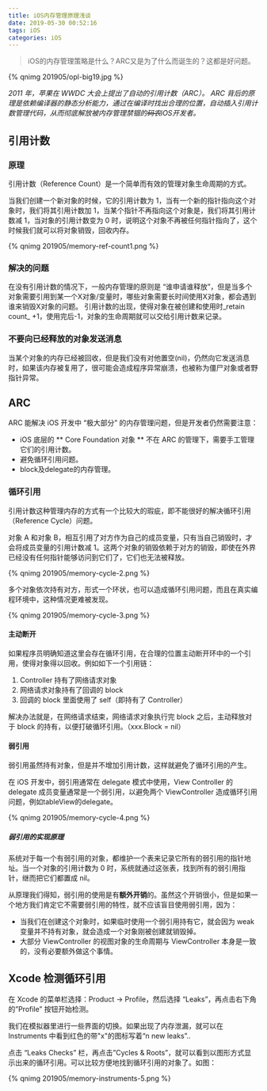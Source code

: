 ```yaml
---
title: iOS内存管理原理浅谈
date: 2019-05-30 00:52:16
tags: iOS
categories: iOS
---
```

>iOS的内存管理策略是什么？ARC又是为了什么而诞生的？这都是好问题。

{% qnimg 201905/opl-big19.jpg %}

<!-- more -->


*2011 年，苹果在 WWDC 大会上提出了自动的引用计数（ARC）。
ARC 背后的原理是依赖编译器的静态分析能力，通过在编译时找出合理的位置，自动插入引用计数管理代码，从而彻底解放被内存管理禁锢的~~码农~~iOS开发者。*

## 引用计数 ##

### 原理 ###
引用计数（Reference Count）是一个简单而有效的管理对象生命周期的方式。

当我们创建一个新对象的时候，它的引用计数为 1，当有一个新的指针指向这个对象时，我们将其引用计数加 1，当某个指针不再指向这个对象是，我们将其引用计数减 1，当对象的引用计数变为 0 时，说明这个对象不再被任何指针指向了，这个时候我们就可以将对象销毁，回收内存。

{% qnimg 201905/memory-ref-count1.png %}

### 解决的问题 ###
在没有引用计数的情况下，一般内存管理的原则是 “谁申请谁释放”，但是当多个对象需要引用到某一个X对象/变量时，哪些对象需要长时间使用X对象，都会遇到谁来销毁X对象的问题。
引用计数的出现，使得对象在被创建和使用时_retain count_ +1，使用完后-1，对象的生命周期就可以交给引用计数来记录。

### 不要向已经释放的对象发送消息 ###
当某个对象的内存已经被回收，但是我们没有对他置空(nil)，仍然向它发送消息时，如果该内存被复用了，很可能会造成程序异常崩溃，也被称为僵尸对象或者野指针异常。

## ARC ##

ARC 能解决 iOS 开发中 “极大部分” 的内存管理问题，但是开发者仍然需要注意：

+ iOS 底层的 ** Core Foundation 对象 ** 不在 ARC 的管理下，需要手工管理它们的引用计数。
+ 避免循环引用问题。
+ block及delegate的内存管理。

### 循环引用 ###
引用计数这种管理内存的方式有一个比较大的瑕疵，即不能很好的解决循环引用（Reference Cycle）问题。

对象 A 和对象 B，相互引用了对方作为自己的成员变量，只有当自己销毁时，才会将成员变量的引用计数减 1。这两个对象的销毁依赖于对方的销毁，即使在外界已经没有任何指针能够访问到它们了，它们也无法被释放。

{% qnimg 201905/memory-cycle-2.png %}

多个对象依次持有对方，形式一个环状，也可以造成循环引用问题，而且在真实编程环境中，这种情况更难被发现。

{% qnimg 201905/memory-cycle-3.png %}

#### 主动断开 ####

如果程序员明确知道这里会存在循环引用，在合理的位置主动断开环中的一个引用，使得对象得以回收。例如如下一个引用链：

1. Controller 持有了网络请求对象
2. 网络请求对象持有了回调的 block
3. 回调的 block 里面使用了 self（即持有了 Controller）

解决办法就是，在网络请求结束，网络请求对象执行完 block 之后，主动释放对于 block 的持有，以便打破循环引用。（xxx.Block = nil）

#### 弱引用 ####

弱引用虽然持有对象，但是并不增加引用计数，这样就避免了循环引用的产生。

在 iOS 开发中，弱引用通常在 delegate 模式中使用，View Controller 的 delegate 成员变量通常是一个弱引用，以避免两个 ViewController 造成循环引用问题，例如tableView的delegate。

{% qnimg 201905/memory-cycle-4.png %}

##### 弱引用的实现原理 #####
系统对于每一个有弱引用的对象，都维护一个表来记录它所有的弱引用的指针地址。当一个对象的引用计数为 0 时，系统就通过这张表，找到所有的弱引用指针，继而把它们都置成 nil。

从原理我们得知，弱引用的使用是有****额外开销****的。虽然这个开销很小，但是如果一个地方我们肯定它不需要弱引用的特性，就不应该盲目使用弱引用，因为：

+ 当我们在创建这个对象时，如果临时使用一个弱引用持有它，就会因为 weak 变量并不持有对象，就会造成一个对象刚被创建就销毁掉。
+ 大部分 ViewController 的视图对象的生命周期与 ViewController 本身是一致的，没有必要额外做这个事情。

## Xcode 检测循环引用 ##

在 Xcode 的菜单栏选择：Product -> Profile，然后选择 “Leaks”，再点击右下角的”Profile” 按钮开始检测。

我们在模拟器里进行一些界面的切换。如果出现了内存泄漏，就可以在 Instruments 中看到红色的带"x"的图标写着“n new leaks”..

点击 “Leaks Checks” 栏，再点击”Cycles & Roots”，就可以看到以图形方式显示出来的循环引用。可以比较方便地找到循环引用的对象了。如图：

{% qnimg 201905/memory-instruments-5.png %}
